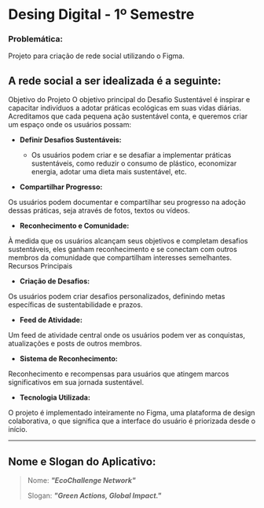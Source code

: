 # Desing Digital - 1º Semestre
 
### Problemática: 

Projeto para criação de rede social utilizando o Figma.



## A rede social a ser idealizada é a seguinte:

Objetivo do Projeto
O objetivo principal do Desafio Sustentável é inspirar e capacitar indivíduos a adotar práticas ecológicas em suas vidas diárias. Acreditamos que cada pequena ação sustentável conta, e queremos criar um espaço onde os usuários possam:

- **Definir Desafios Sustentáveis:** 

  * Os usuários podem criar e se desafiar a implementar práticas sustentáveis, como reduzir o consumo de plástico, economizar energia, adotar uma dieta mais sustentável, etc.

- **Compartilhar Progresso:** 

Os usuários podem documentar e compartilhar seu progresso na adoção dessas práticas, seja através de fotos, textos ou vídeos.

- **Reconhecimento e Comunidade:** 

À medida que os usuários alcançam seus objetivos e completam desafios sustentáveis, eles ganham reconhecimento e se conectam com outros membros da comunidade que compartilham interesses semelhantes.
Recursos Principais

- **Criação de Desafios:**
  
Os usuários podem criar desafios personalizados, definindo metas específicas de sustentabilidade e prazos.

- **Feed de Atividade:**

Um feed de atividade central onde os usuários podem ver as conquistas, atualizações e posts de outros membros.

- **Sistema de Reconhecimento:** 

Reconhecimento e recompensas para usuários que atingem marcos significativos em sua jornada sustentável.

- **Tecnologia Utilizada:**

O projeto é implementado inteiramente no Figma, uma plataforma de design colaborativa, o que significa que a interface do usuário é priorizada desde o início.


<hr>


## Nome e Slogan do Aplicativo:
> Nome: ***"EcoChallenge Network"***
> 
> Slogan: ***"Green Actions, Global Impact."***

